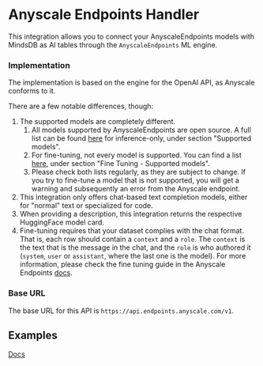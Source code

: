 # Anyscale Endpoints Handler

This integration allows you to connect your AnyscaleEndpoints models with MindsDB as AI tables through the `AnyscaleEndpoints` ML engine.


### Implementation

The implementation is based on the engine for the OpenAI API, as Anyscale conforms to it.

There are a few notable differences, though:
1. The supported models are completely different. 
   1. All models supported by AnyscaleEndpoints are open source. A full list can be found [here](https://app.endpoints.anyscale.com/docs) for inference-only, under section "Supported models".
   2. For fine-tuning, not every model is supported. You can find a list [here](https://app.endpoints.anyscale.com/docs), under section "Fine Tuning - Supported models".
   3. Please check both lists regularly, as they are subject to change. If you try to fine-tune a model that is not supported, you will get a warning and subsequently an error from the Anyscale endpoint.
2. This integration only offers chat-based text completion models, either for "normal" text or specialized for code.
3. When providing a description, this integration returns the respective HuggingFace model card.
4. Fine-tuning requires that your dataset complies with the chat format. That is, each row should contain a `context` and a `role`. The `context` is the text that is the message in the chat, and the `role` is who authored it (`system`, `user` or `assistant`, where the last one is the model). For more information, please check the fine tuning guide in the Anyscale Endpoints [docs](https://app.endpoints.anyscale.com/docs).

### Base URL
The base URL for this API is `https://api.endpoints.anyscale.com/v1`.

## Examples

[Docs](https://docs.mindsdb.com/integrations/ai-engines/anyscale#usage)
